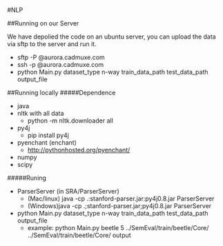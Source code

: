 #NLP

##Running on our Server

We have depolied the code on an ubuntu server, you can upload the data via sftp to the server and run it.

  * sftp -P @aurora.cadmuxe.com 
  * ssh -p @aurora.cadmuxe.com
  * python Main.py dataset_type n-way train_data_path test_data_path output_file


##Running locally
#####Dependence
* java
* nltk with all data
  * python -m nltk.downloader all 
* py4j
  * pip install py4j
* pyenchant (enchant)
  * http://pythonhosted.org/pyenchant/
* numpy
* scipy

#####Runing


* ParserServer (in SRA/ParserServer)
  * (Mac/linux)  java -cp .:stanford-parser.jar:py4j0.8.jar ParserServer
  * (Windows)java -cp .;stanford-parser.jar;py4j0.8.jar ParserServer
* python Main.py dataset_type n-way train_data_path test_data_path output_file
  * example: python Main.py beetle 5 ../SemEval/train/beetle/Core/ ../SemEval/train/beetle/Core/ output